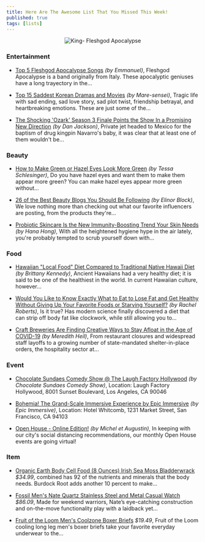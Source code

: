 ```yaml
---
title: Here Are The Awesome List That You Missed This Week!
published: true
tags: [lists]
---
```


<p align="center">
    <img src="https://upload.wikimedia.org/wikipedia/en/4/47/Fleshgod_Apocalypse_King.jpg" alt="King- Fleshgod Apocalypse"/>
</p>

### Entertainment
*   [Top 5 Fleshgod Apocalypse Songs](https://hubpages.com/entertainment/Top-5-Fleshgod-Apocalypse-Songs) <i>(by Emmanuel)</i>,
Fleshgod Apocalypse is a band originally from Italy. These apocalyptic geniuses have a long trayectory in the...

*   [Top 15 Saddest Korean Dramas and Movies](https://hubpages.com/entertainment/Top-15-Saddest-Korean-Dramas-and-Movies) <i>(by Mare-sensei)</i>,
Tragic life with sad ending, sad love story, sad plot twist, friendship betrayal, and heartbreaking emotions. These are just some of the...

*   [The Shocking 'Ozark' Season 3 Finale Points the Show In a Promising New Direction](https://www.thrillist.com/entertainment/nation/ozark-season-3-ending-explained/entertainment) <i>(by Dan Jackson)</i>,
Private jet headed to Mexico for the baptism of drug kingpin Navarro's baby, it was clear that at least one of them wouldn't be...

### Beauty
*   [How to Make Green or Hazel Eyes Look More Green](https://hubpages.com/style/how-to-make-green-or-hazel-eyes-look-more-green) <i>(by Tessa Schlesinger)</i>,
Do you have hazel eyes and want them to make them appear more green? You can make hazel eyes appear more green without...

*   [26 of the Best Beauty Blogs You Should Be Following](https://www.byrdie.com/best-beauty-blogs) <i>(by Elinor Block)</i>,
We love nothing more than checking out what our favorite influencers are posting, from the products they're...

*   [Probiotic Skincare Is the New Immunity-Boosting Trend Your Skin Needs](https://www.realsimple.com/beauty-fashion/skincare/probiotic-skincare) <i>(by Hana Hong)</i>,
With all the heightened hygiene hype in the air lately, you're probably tempted to scrub yourself down with...

### Food
*   [Hawaiian "Local Food" Diet Compared to Traditional Native Hawaii Diet](https://hubpages.com/food/Hawaiian-Food-Culture-The-Evolution-and-Effects-of-Local-Food) <i>(by Brittany Kennedy)</i>, Ancient Hawaiians had a very healthy diet; it is said to be one of the healthiest in the world. In current Hawaiian culture, however...

*   [Would You Like to Know Exactly What to Eat to Lose Fat and Get Healthy Without Giving Up Your Favorite Foods or Starving Yourself?](https://bit.ly/2WyiGvR) <i>(by Rachel Roberts)</i>,
Is it true? Has modern science finally discovered a diet that can strip off body fat like clockwork, while still allowing you to...

*   [Craft Breweries Are Finding Creative Ways to Stay Afloat in the Age of COVID-19](https://www.thrillist.com/drink/nation/will-craft-breweries-survive-coronavirus/food-and-drink) <i>(by Meredith Heil)</i>,
From restaurant closures and widespread staff layoffs to a growing number of state-mandated shelter-in-place orders, the hospitality sector at...

### Event
*   [Chocolate Sundaes Comedy Show @ The Laugh Factory Hollywood](https://www.eventbrite.com/e/chocolate-sundaes-comedy-show-the-laugh-factory-hollywood-registration-34675737063) <i>(by Chocolate Sundaes Comedy Show)</i>,
Location: Laugh Factory Hollywood, 8001 Sunset Boulevard, Los Angeles, CA 90046

*   [Bohemia! The Grand-Scale Immersive Experience by Epic Immersive](https://www.eventbrite.com/e/bohemia-the-grand-scale-immersive-experience-by-epic-immersive-tickets-92077308709) <i>(by Epic Immersive)</i>, 
Location: Hotel Whitcomb, 1231 Market Street, San Francisco, CA 94103

*   [Open House - Online Edition!](https://www.eventbrite.com/e/open-house-online-edition-tickets-31261926263) <i>(by Michel et Augustin)</i>,
In keeping with our city's social distancing recommendations, our monthly Open House events are going virtual!

### Item
*   [Organic Earth Body Cell Food (8 Ounces) Irish Sea Moss Bladderwrack](https://amzn.to/2yajnB7) <i>$34.99</i>,
combined has 92 of the nutrients and minerals that the body needs. Burdock Root adds another 10 percent to make...

*   [Fossil Men's Nate Quartz Stainless Steel and Metal Casual Watch](https://amzn.to/2UnwK9O) <i>$86.09</i>,
Made for weekend warriors, Nate’s eye-catching construction and on-the-move functionality play with a laidback yet...

*   [Fruit of the Loom Men's Coolzone Boxer Briefs](https://amzn.to/2QTrYyJ) <i>$19.49</i>,
Fruit of the Loom cooling long leg men's boxer briefs take your favorite everyday underwear to the...
